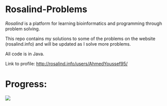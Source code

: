 # Rosalind-Problems

*Rosalind* is a platform for learning bioinformatics and programming through problem solving.

This repo contains my solutions to some of the problems on the website (rosalind.info) and will be updated as I solve more problems.

All code is in Java.

Link to profile: http://rosalind.info/users/AhmedYoussef95/

# Progress:

<img src='https://i.imgur.com/MDOAYUp.png' />
